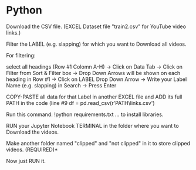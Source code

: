 # Python

Download the CSV file. (EXCEL Dataset file "train2.csv" for YouTube video links.)

Filter the LABEL (e.g. slapping) for which you want to Download all videos.

For filtering:

select all headings (Row #1 Colomn A-H) -> Click on Data Tab -> Click on Filter from Sort & Filter box -> Drop Down Arrows will be shown on each heading in Row #1 -> Click on LABEL Drop Down Arrow -> Write your Label Name (e.g. slapping) in Search -> Press Enter

COPY-PASTE all data for that Label in another EXCEL file and ADD its full PATH in the code (line #9 df = pd.read_csv(r'PATH\links.csv') 

Run this command: !python requirements.txt ... to install libraries.

RUN your Jupyter Notebook TERMINAL in the folder where you want to Download the videos.

Make another folder named "clipped" and "not clipped" in it to store clipped videos. (REQUIRED)*

Now just RUN it.
